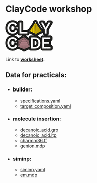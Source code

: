 # ClayCode workshop 

<img src="html/images/ClayCode_colour.png" width="30%">

Link to **[worksheet](./html/RiP_ws.html).**

## Data for practicals:
- ### builder:
    - [specifications.yaml](./builder/specifications.yaml)
    - [target_composition.yaml](./builder/target_composition.yaml)
- ### molecule insertion:
    - [decanoic_acid.gro](./insert-molecules/decanoic_acid.gro)
    - [decanoic_acid.itp](./insert-molecules/decanoic_acid.itp)
    - [charmm36.ff](./insert-molecules/charmm36.ff)
    - [genion.mdp](./insert-molecules/genion.mdp)
- ### siminp:
     - [siminp.yaml](./siminp/siminp.yaml)
     - [em.mdp](./MDP/em.mdp)
